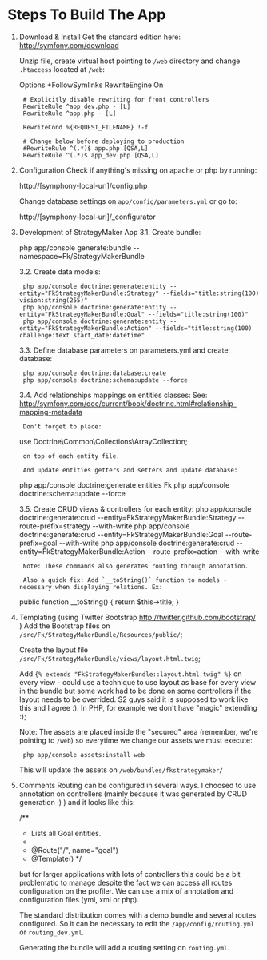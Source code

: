 Steps To Build The App
======================

1. Download & Install
	Get the standard edition here: http://symfony.com/download

	Unzip file, create virtual host pointing to `/web` directory and change `.htaccess` located at `/web`:

    <IfModule mod_rewrite.c>
        Options +FollowSymlinks
        RewriteEngine On

        # Explicitly disable rewriting for front controllers
        RewriteRule ^app_dev.php - [L]
        RewriteRule ^app.php - [L]

        RewriteCond %{REQUEST_FILENAME} !-f

        # Change below before deploying to production
        #RewriteRule ^(.*)$ app.php [QSA,L]
        RewriteRule ^(.*)$ app_dev.php [QSA,L]
    </IfModule>

2. Configuration
	Check if anything's missing on apache or php by running:

	http://[symphony-local-url]/config.php

	Change database settings on `app/config/parameters.yml` or go to:

	http://[symphony-local-url]/_configurator

3. Development of StrategyMaker App
	3.1. Create bundle:

    php app/console generate:bundle --namespace=Fk/StrategyMakerBundle

	3.2. Create data models:

		php app/console doctrine:generate:entity --entity="FkStrategyMakerBundle:Strategy" --fields="title:string(100) vision:string(255)"
		php app/console doctrine:generate:entity --entity="FkStrategyMakerBundle:Goal" --fields="title:string(100)"
		php app/console doctrine:generate:entity --entity="FkStrategyMakerBundle:Action" --fields="title:string(100) challenge:text start_date:datetime"

	3.3. Define database parameters on parameters.yml and create database:

		php app/console doctrine:database:create
		php app/console doctrine:schema:update --force

	3.4. Add relationships mappings on entities classes:
		See: http://symfony.com/doc/current/book/doctrine.html#relationship-mapping-metadata

		Don't forget to place:

      use Doctrine\Common\Collections\ArrayCollection;

		on top of each entity file.

		And update entities getters and setters and update database:

      php app/console doctrine:generate:entities Fk
      php app/console doctrine:schema:update --force

	3.5. Create CRUD views & controllers for each entity:
    php app/console doctrine:generate:crud --entity=FkStrategyMakerBundle:Strategy --route-prefix=strategy --with-write
    php app/console doctrine:generate:crud --entity=FkStrategyMakerBundle:Goal --route-prefix=goal --with-write
    php app/console doctrine:generate:crud --entity=FkStrategyMakerBundle:Action --route-prefix=action --with-write

		Note: These commands also generates routing through annotation.

		Also a quick fix: Add `__toString()` function to models - necessary when displaying relations. Ex:

      public function __toString()
      {
          return $this->title;
      }

4. Templating (using Twitter Bootstrap http://twitter.github.com/bootstrap/ )
	Add the Bootstrap files on `/src/Fk/StrategyMakerBundle/Resources/public/`;
	
	Create the layout file `/src/Fk/StrategyMakerBundle/views/layout.html.twig`;
	
	Add `{% extends "FkStrategyMakerBundle::layout.html.twig" %}` on every view - could use a technique to use layout as base for every view in the bundle but some work had to be done on some controllers if the layout needs to be overrided. S2 guys said it is supposed to work like this and I agree :). In PHP, for example we don't have "magic" extending :);

	Note: The assets are placed inside the "secured" area (remember, we're pointing to `/web`) so everytime we change our assets we must execute:

		php app/console assets:install web

	This will update the assets on `/web/bundles/fkstrategymaker/`

5. Comments 
	Routing can be configured in several ways. I choosed to use annotation on controllers (mainly because it was generated by CRUD generation :) ) and it looks like this:

    /**
     * Lists all Goal entities.
     *
     * @Route("/", name="goal")
     * @Template()
     */

     but for larger applications with lots of controllers this could be a bit problematic to manage despite the fact we can access all routes configuration on the profiler. We can use a mix of annotation and configuration files (yml, xml or php).

     The standard distribution comes with a demo bundle and several routes configured. So it can be necessary to edit the `/app/config/routing.yml` or `routing_dev.yml`.

     Generating the bundle will add a routing setting on `routing.yml`.